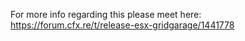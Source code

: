 For more info regarding this please meet here: https://forum.cfx.re/t/release-esx-gridgarage/1441778

